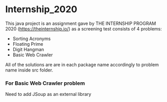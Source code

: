 # Internship_2020
This java project is an assignment gave by THE INTERNSHIP PROGRAM 2020 (https://theinternship.io/)
as a screening test consists of 4 problems:
  - Sorting Acronyms
  - Floating Prime
  - Digit Hangman
  - Basic Web Crawler
  
All of the solutions are are in each package name accordingly to problem name inside src folder.

### For Basic Web Crawler problem
Need to add JSoup as an external library
